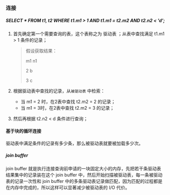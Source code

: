 ### 连接

##### SELECT * FROM t1, t2 WHERE t1.m1 > 1 AND t1.m1 = t2.m2 AND t2.n2 < 'd';

1. 首先确定第一个需要查询的表，这个表称之为 驱动表 ；从表中查找满足 t1.m1 > 1 条件的记录；

   > 假设获取结果：
   >
   > m1	n1
   >
   > 2 		b
   >
   > 3		 c

2. 根据驱动表中查找的记录，从`被驱动表` 中检索：

   - 当 m1 = 2 时，在2表中查找 t2.m2 = 2 的记录；
   - 当 m1 = 3时，在2表中查找 t2.m2 = 3 的记录；

3. 然后再根据 t2.n2 < d 条件进行查询；



#### 基于块的循环连接

驱动表中满足条件的记录有多少条，那么被驱动表就要被加载多少次。

##### join buffer

join buffer 就是执行连接查询前申请的一块固定大小的内存，先把若干条驱动表结果集中的记录装在这个 join buffer 中，然后开始扫描被驱动表，每一条被驱动表的记录一次性和 join buffer 中的多条驱动表记录做匹配，因为匹配的过程都是在内存中完成的，所以这样可以显著减少被驱动表的 I/O 代价。